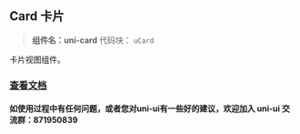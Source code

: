 

## Card 卡片
> **组件名：uni-card**
> 代码块： `uCard`

卡片视图组件。

### [查看文档](https://uniapp.dcloud.io/component/uniui/uni-card)
#### 如使用过程中有任何问题，或者您对uni-ui有一些好的建议，欢迎加入 uni-ui 交流群：871950839 



